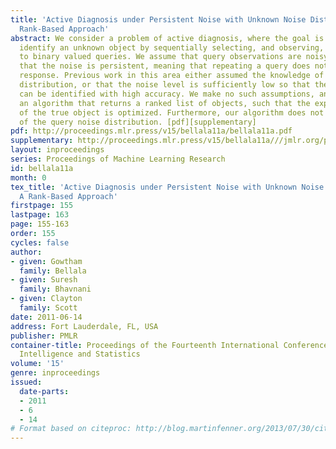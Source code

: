 ```yaml
---
title: 'Active Diagnosis under Persistent Noise with Unknown Noise Distribution: A
  Rank-Based Approach'
abstract: We consider a problem of active diagnosis, where the goal is to efficiently
  identify an unknown object by sequentially selecting, and observing, the responses
  to binary valued queries. We assume that query observations are noisy, and further
  that the noise is persistent, meaning that repeating a query does not change the
  response. Previous work in this area either assumed the knowledge of the query noise
  distribution, or that the noise level is sufficiently low so that the unknown object
  can be identified with high accuracy. We make no such assumptions, and introduce
  an algorithm that returns a ranked list of objects, such that the expected rank
  of the true object is optimized. Furthermore, our algorithm does not require knowledge
  of the query noise distribution. [pdf][supplementary]
pdf: http://proceedings.mlr.press/v15/bellala11a/bellala11a.pdf
supplementary: http://proceedings.mlr.press/v15/bellala11a///jmlr.org/proceedings/papers/v15/bellala11a/bellala11aSupple.pdf
layout: inproceedings
series: Proceedings of Machine Learning Research
id: bellala11a
month: 0
tex_title: 'Active Diagnosis under Persistent Noise with Unknown Noise Distribution:
  A Rank-Based Approach'
firstpage: 155
lastpage: 163
page: 155-163
order: 155
cycles: false
author:
- given: Gowtham
  family: Bellala
- given: Suresh
  family: Bhavnani
- given: Clayton
  family: Scott
date: 2011-06-14
address: Fort Lauderdale, FL, USA
publisher: PMLR
container-title: Proceedings of the Fourteenth International Conference on Artificial
  Intelligence and Statistics
volume: '15'
genre: inproceedings
issued:
  date-parts:
  - 2011
  - 6
  - 14
# Format based on citeproc: http://blog.martinfenner.org/2013/07/30/citeproc-yaml-for-bibliographies/
---
```

